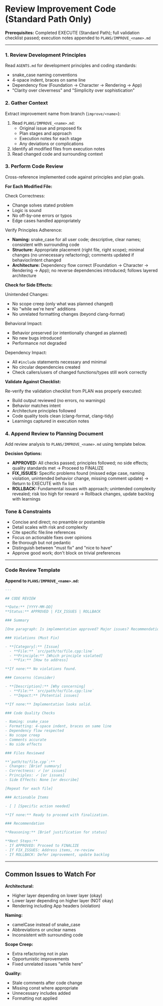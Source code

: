 # Review Improvement Code (Standard Path Only)

**Prerequisites:** Completed EXECUTE (Standard Path); full validation checklist passed; execution notes appended to `PLANS/IMPROVE_<name>.md`

---

### 1. Review Development Principles

Read `AGENTS.md` for development principles and coding standards:
- snake_case naming conventions
- 4-space indent, braces on same line
- Dependency flow (Foundation → Character → Rendering → App)
- "Clarity over cleverness" and "Simplicity over sophistication"

### 2. Gather Context

Extract improvement name from branch (`improve/<name>`):

1. Read `PLANS/IMPROVE_<name>.md`:
   - Original issue and proposed fix
   - Plan stages and approach
   - Execution notes for each stage
   - Any deviations or complications
2. Identify all modified files from execution notes
3. Read changed code and surrounding context

### 3. Perform Code Review

Cross-reference implemented code against principles and plan goals.

**For Each Modified File:**

Check Correctness:
- Change solves stated problem
- Logic is sound
- No off-by-one errors or typos
- Edge cases handled appropriately

Verify Principles Adherence:
- **Naming:** snake_case for all user code; descriptive, clear names; consistent with surrounding code
- **Structure:** Appropriate placement (right file, right scope); minimal changes (no unnecessary refactoring); comments updated if behavior/intent changed
- **Architecture:** Dependency flow correct (Foundation → Character → Rendering → App); no reverse dependencies introduced; follows layered architecture

**Check for Side Effects:**

Unintended Changes:
- No scope creep (only what was planned changed)
- No "while we're here" additions
- No unrelated formatting changes (beyond clang-format)

Behavioral Impact:
- Behavior preserved (or intentionally changed as planned)
- No new bugs introduced
- Performance not degraded

Dependency Impact:
- All `#include` statements necessary and minimal
- No circular dependencies created
- Check callers/users of changed functions/types still work correctly

**Validate Against Checklist:**

Re-verify the validation checklist from PLAN was properly executed:
- Build output reviewed (no errors, no warnings)
- Behavior matches intent
- Architecture principles followed
- Code quality tools clean (clang-format, clang-tidy)
- Learnings captured in execution notes

### 4. Append Review to Planning Document

Add review analysis to `PLANS/IMPROVE_<name>.md` using template below.

**Decision Options:**
- **APPROVED:** All checks passed; principles followed; no side effects; quality standards met → Proceed to FINALIZE
- **FIX_ISSUES:** Specific problems found (missed edge case, naming violation, unintended behavior change, missing comment update) → Return to EXECUTE with fix list
- **ROLLBACK:** Fundamental issues with approach; unintended complexity revealed; risk too high for reward → Rollback changes, update backlog with learnings

### Tone & Constraints

- Concise and direct; no preamble or postamble
- Detail scales with risk and complexity
- Cite specific file:line references
- Focus on actionable fixes over opinions
- Be thorough but not pedantic
- Distinguish between "must fix" and "nice to have"
- Approve good work; don't block on trivial preferences

---

### Code Review Template

**Append to `PLANS/IMPROVE_<name>.md`:**

```markdown
---

## CODE REVIEW

**Date:** [YYYY-MM-DD]
**Status:** APPROVED | FIX_ISSUES | ROLLBACK

### Summary

[One paragraph: Is implementation approved? Major issues? Recommendation?]

### Violations (Must Fix)

- **[Category]:** [Issue]
  - **File:** `src/path/to/file.cpp:line`
  - **Principle:** [Which principle violated]
  - **Fix:** [How to address]

**If none:** No violations found.

### Concerns (Consider)

- **[Description]:** [Why concerning]
  - **File:** `src/path/to/file.cpp:line`
  - **Impact:** [Potential issues]

**If none:** Implementation looks solid.

### Code Quality Checks

- Naming: snake_case
- Formatting: 4-space indent, braces on same line
- Dependency flow respected
- No scope creep
- Comments accurate
- No side effects

### Files Reviewed

**`path/to/file.cpp`:**
- Changes: [Brief summary]
- Correctness: ✓ [or issues]
- Principles: ✓ [or issues]
- Side Effects: None [or describe]

[Repeat for each file]

### Actionable Items

- [ ] [Specific action needed]

**If none:** Ready to proceed with finalization.

### Recommendation

**Reasoning:** [Brief justification for status]

**Next Steps:**
- If APPROVED: Proceed to FINALIZE
- If FIX_ISSUES: Address items, re-review
- If ROLLBACK: Defer improvement, update backlog
```

---

## Common Issues to Watch For

**Architectural:**
- Higher layer depending on lower layer (okay)
- Lower layer depending on higher layer (NOT okay)
- Rendering including App headers (violation)

**Naming:**
- camelCase instead of snake_case
- Abbreviations or unclear names
- Inconsistent with surrounding code

**Scope Creep:**
- Extra refactoring not in plan
- Opportunistic improvements
- Fixed unrelated issues "while here"

**Quality:**
- Stale comments after code change
- Missing const where appropriate
- Unnecessary includes added
- Formatting not applied
